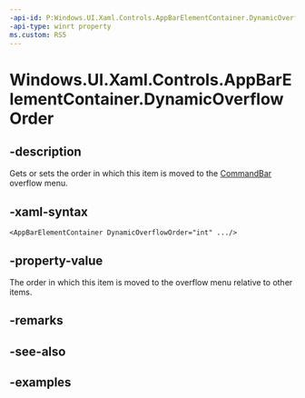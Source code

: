```yaml
---
-api-id: P:Windows.UI.Xaml.Controls.AppBarElementContainer.DynamicOverflowOrder
-api-type: winrt property
ms.custom: RS5
---
```


<!-- Property syntax.
public int DynamicOverflowOrder { get;  set; }
-->

# Windows.UI.Xaml.Controls.AppBarElementContainer.DynamicOverflowOrder

## -description

Gets or sets the order in which this item is moved to the [CommandBar](commandbar.md) overflow menu.



## -xaml-syntax

```xaml
<AppBarElementContainer DynamicOverflowOrder="int" .../>
```

## -property-value

The order in which this item is moved to the overflow menu relative to other items.

## -remarks

## -see-also

## -examples

